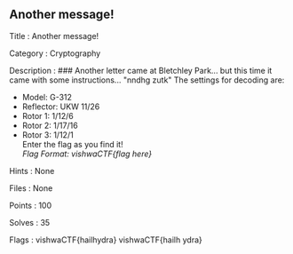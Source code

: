 ## Another message!

Title : Another message!

Category : Cryptography

Description : ### Another letter came at Bletchley Park... but this time it came with some instructions...
"nndhg zutk"
The settings for decoding are:
* Model: G-312
* Reflector: UKW 11/26
* Rotor 1: 1/12/6
* Rotor 2: 1/17/16
* Rotor 3: 1/12/1 <br/>
Enter the flag as you find it!<br/>
*Flag Format: vishwaCTF{flag here}*

Hints : None

Files : None

Points : 100

Solves : 35

Flags : vishwaCTF{hailhydra}
vishwaCTF{hailh ydra}
